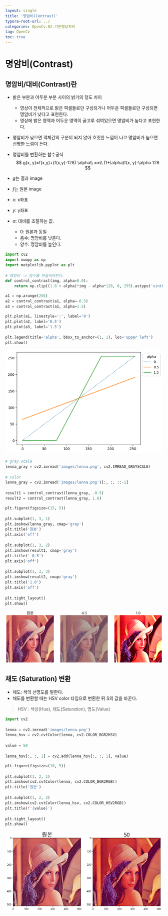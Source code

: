 ```yaml
---
layout: single
title: '명암비(Contrast)'
typora-root-url: ../
categories: OpenCv.02.기본영상처리
tag: OpenCv
toc: true
---
```


# 명암비(Contrast)

## 명암비/대비(Contrast)란
- 밝은 부분과 어두분 부분 사이의 밝기의 정도 차이
    - 영상이 전체적으로 밝은 픽셀들로만 구성되거나 어두운 픽셀들로만 구성되면 명암비가 낮다고 표현한다. 
    - 영상에 밝은 영역과 어두운 영역이 골고루 섞여있으면 명암비가 높다고 표현한다.
- 명암비가 낮으면 객체간의 구분이 되지 않아 흐릿한 느낌이 나고 명암비가 높으면 선명한 느낌이 든다.

- 명암비를 변환하는 함수공식
$$
g(x, y)=f(x,y)+(f(x,y)-128) \alpha\\
==\\
(1+\alpha)f(x, y)-\alpha 128
$$

- $g$는 결과 image
- $f$는 원본 image
- $x$: x좌표
- $y$: y좌표
- $\alpha$: 대비를 조절하는 값. 
    - 0: 원본과 동일
    - 음수: 명암비를 낮춘다.
    - 양수: 명암비를 높인다.


```python
import cv2
import numpy as np
import matplotlib.pyplot as plt

# 명암비 -> 함수를 만들어야된다.
def control_contrast(img, alpha=0.0):
    return np.clip((1.0 + alpha)*img - alpha*128, 0, 255).astype('uint8')
```


```python
a1 = np.arange(256)
a2 = control_contrast(a1, alpha=-0.5)
a3 = control_contrast(a1, alpha=1.5)
```


```python
plt.plot(a1, linestyle=':', label='0')
plt.plot(a2, label='0.5')
plt.plot(a3, label='1.5')

plt.legend(title='alpha', bbox_to_anchor=(1, 1), loc='upper left')
plt.show()
```


![output_32_0](/../../images/2023-10-13-03.명암비(Contrast)/output_32_0.png)
    



```python
# gray scale
lenna_gray = cv2.imread('images/lenna.png', cv2.IMREAD_GRAYSCALE)

# color
lenna_gray = cv2.imread('images/lenna.png')[:, :, ::-1]

result1 = control_contrast(lenna_gray, -0.5)
result2 = control_contrast(lenna_gray, 1.0)
```


```python
plt.figure(figsize=(15, 5))

plt.subplot(1, 3, 1)
plt.imshow(lenna_gray, cmap='gray')
plt.title('원본')
plt.axis('off')

plt.subplot(1, 3, 2)
plt.imshow(result1, cmap='gray')
plt.title('-0.5')
plt.axis('off')

plt.subplot(1, 3, 3)
plt.imshow(result2, cmap='gray')
plt.title('1.0')
plt.axis('off')

plt.tight_layout()
plt.show()
```


![output_34_0](/../../images/2023-10-13-03.명암비(Contrast)/output_34_0.png)
    





## 채도 (Saturation) 변환
- 채도: 색의 선명도를 말한다.
- 채도를 변환할 때는 HSV color 타입으로 변환한 뒤 S의 값을 바꾼다.
> HSV : 색상(Hue), 채도(Saturation), 명도(Value)


```python
import cv2

lenna = cv2.imread('images/lenna.png')
lenna_hsv = cv2.cvtColor(lenna, cv2.COLOR_BGR2HSV)

value = 50

lenna_hsv[:, :, 1] = cv2.add(lenna_hsv[:, :, 1], value)
```


```python
plt.figure(figsize=(10, 5))

plt.subplot(1, 2, 1)
plt.imshow(cv2.cvtColor(lenna, cv2.COLOR_BGR2RGB))
plt.title('원본')

plt.subplot(1, 2, 2)
plt.imshow(cv2.cvtColor(lenna_hsv, cv2.COLOR_HSV2RGB))
plt.title(f'{value}')

plt.tight_layout()
plt.show()
```


![output_38_0](/../../images/2023-10-13-03.명암비(Contrast)/output_38_0.png)

